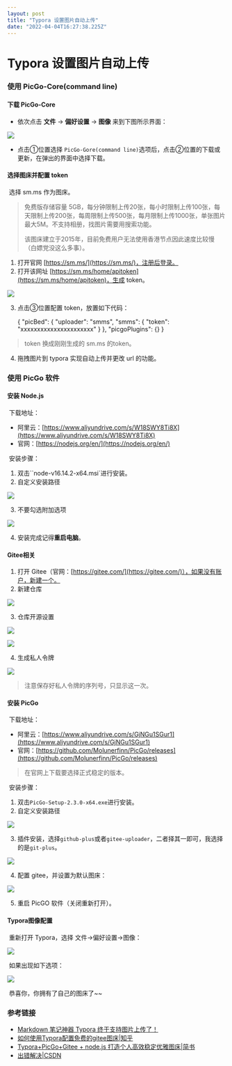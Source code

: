 ```yaml
---
layout: post
title: "Typora 设置图片自动上传"
date: "2022-04-04T16:27:38.225Z"
---
```

Typora 设置图片自动上传
===============

### 使用 PicGo-Core(command line)

#### 下载 PicGo-Core

*   依次点击 **文件** -> **偏好设置** -> **图像** 来到下图所示界面：

![](https://gitee.com/melephant/picture/raw/master/typora/a7EMNJCVXtxhojG.png)

*   点击①位置选择 `PicGo-Gore(command line)`选项后，点击②位置的下载或更新，在弹出的界面中选择下载。

#### 选择图床并配置 token

​ 选择 sm.ms 作为图床。

> 免费版存储容量 5GB，每分钟限制上传20张，每小时限制上传100张，每天限制上传200张，每周限制上传500张，每月限制上传1000张，单张图片最大5M。不支持相册，找图片需要用搜索功能。
> 
> 该图床建立于2015年，目前免费用户无法使用香港节点因此速度比较慢（白嫖党没这么多事）。

1.  打开官网 [https://sm.ms/](https://sm.ms/)，注册后登录。
2.  打开该网址 [https://sm.ms/home/apitoken](https://sm.ms/home/apitoken)，生成 token。

![](https://gitee.com/melephant/picture/raw/master/typora/C25H93DY86ZjzqJ.png)

3.  点击③位置配置 token，放置如下代码：

    {
      "picBed": {
        "uploader": "smms",
        "smms": {
          "token": "xxxxxxxxxxxxxxxxxxxxxx"
        }
      },
      "picgoPlugins": {}
    }
    

> token 换成刚刚生成的 sm.ms 的token。

4.  拖拽图片到 typora 实现自动上传并更改 url 的功能。

### 使用 PicGo 软件

#### 安装 Node.js

​ 下载地址：

*   阿里云：[https://www.aliyundrive.com/s/W18SWY8Ti8X](https://www.aliyundrive.com/s/W18SWY8Ti8X)
*   官网：[https://nodejs.org/en/](https://nodejs.org/en/)

​ 安装步骤：

1.  双击\`\`node-v16.14.2-x64.msi\`进行安装。
2.  自定义安装路径

![](https://gitee.com/melephant/picture/raw/master/typora/nodejs%E5%AE%89%E8%A3%85%E8%B7%AF%E5%BE%84.png)

3.  不要勾选附加选项

![](https://gitee.com/melephant/picture/raw/master/typora/nodejs%E5%AE%89%E8%A3%85%E6%B3%A8%E6%84%8F%E4%BA%8B%E9%A1%B9.png)

4.  安装完成记得**重启电脑**。

#### Gitee相关

1.  打开 Gitee（官网：[https://gitee.com/](https://gitee.com/)），如果没有账户，新建一个。
2.  新建仓库

![](https://gitee.com/melephant/picture/raw/master/typora/gitee-%E6%96%B0%E5%BB%BA%E4%BB%93%E5%BA%93.png)

3.  仓库开源设置

![](https://gitee.com/melephant/picture/raw/master/typora/gitee-%E4%BB%93%E5%BA%93%E5%BC%80%E6%BA%90.png)

![](https://gitee.com/melephant/picture/raw/master/typora/gitee-%E4%BB%93%E5%BA%93%E5%BC%80%E6%BA%90(2).png)

4.  生成私人令牌

![](https://gitee.com/melephant/picture/raw/master/typora/gitee-%E7%A7%81%E4%BA%BA%E4%BB%A4%E7%89%8C.png)

> 注意保存好私人令牌的序列号，只显示这一次。

#### 安装 PicGo

​ 下载地址：

*   阿里云：[https://www.aliyundrive.com/s/GjNGu1SGur1](https://www.aliyundrive.com/s/GjNGu1SGur1)
*   官网：[https://github.com/Molunerfinn/PicGo/releases](https://github.com/Molunerfinn/PicGo/releases)

> 在官网上下载要选择正式稳定的版本。

​ 安装步骤：

1.  双击`PicGo-Setup-2.3.0-x64.exe`进行安装。
2.  自定义安装路径

![](https://gitee.com/melephant/picture/raw/master/typora/picgo%E5%AE%89%E8%A3%85%E8%B7%AF%E5%BE%84.png)

3.  插件安装，选择`github-plus`或者`gitee-uploader`，二者择其一即可，我选择的是`git-plus`。

![](https://gitee.com/melephant/picture/raw/master/typora/picgo%E6%8F%92%E4%BB%B6%E5%AE%89%E8%A3%85-githubplus.png)

4.  配置 gitee，并设置为默认图床：

![](https://gitee.com/melephant/picture/raw/master/typora/picgo-gitee%E9%85%8D%E7%BD%AE.png)

5.  重启 PicGO 软件（关闭重新打开）。

#### Typora图像配置

​ 重新打开 Typora，选择 文件->偏好设置->图像：

![](https://gitee.com/melephant/picture/raw/master/typora/Typora%E5%9B%BE%E7%89%87%E4%B8%8A%E4%BC%A0-%E5%9B%BE%E5%83%8F%E8%AE%BE%E7%BD%AE-%E9%AA%8C%E8%AF%81.png)

​ 如果出现如下选项：

![](https://gitee.com/melephant/picture/raw/master/typora/Typora%E5%9B%BE%E7%89%87%E4%B8%8A%E4%BC%A0-%E5%9B%BE%E5%83%8F%E8%AE%BE%E7%BD%AE-%E9%AA%8C%E8%AF%81%E6%88%90%E5%8A%9F.png)

​ 恭喜你，你拥有了自己的图床了~~

### 参考链接

*   [Markdown 笔记神器 Typora 终于支持图片上传了！](https://blog.csdn.net/qq_37217713/article/details/105911632)
*   [如何使用Typora配置免费的gitee图床|知乎](https://zhuanlan.zhihu.com/p/338554751)
*   [Typora+PicGo+Gitee + node.js 打造个人高效稳定优雅图床|简书](https://www.jianshu.com/p/581b2a33176b)
*   [出错解决|CSDN](https://blog.csdn.net/qq_52423918/article/details/122184499)